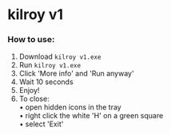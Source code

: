 # kilroy v1
### How to use:
  1. Download `kilroy v1.exe`
  2. Run `kilroy v1.exe`
  3. Click 'More info' and 'Run anyway'
  4. Wait 10 seconds
  5. Enjoy!
  6. To close:  
     • open hidden icons in the tray  
     • right click the white 'H' on a green square  
     • select 'Exit'
